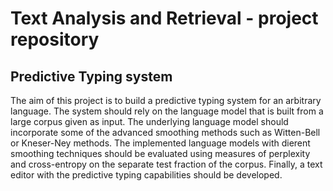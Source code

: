 Text Analysis and Retrieval - project repository
===

Predictive Typing system
---

The aim of this project is to build a predictive typing system for an arbitrary
language.
The system should rely on the language model that is built from a large corpus
given as
input. The underlying language model should incorporate some of the advanced
smoothing
methods such as Witten-Bell or Kneser-Ney methods. The implemented language
models
with dierent smoothing techniques should be evaluated using measures of
perplexity and
cross-entropy on the separate test fraction of the corpus. Finally, a text
editor with the
predictive typing capabilities should be developed.

